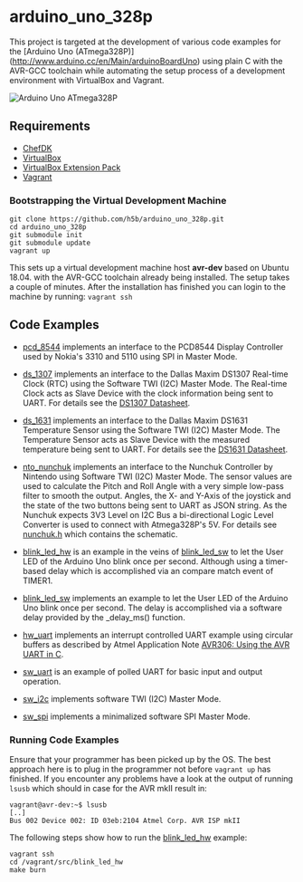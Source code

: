 # arduino_uno_328p

This project is targeted at the development of various code examples for the
[Arduino Uno (ATmega328P)] (http://www.arduino.cc/en/Main/arduinoBoardUno)
using plain C with the AVR-GCC toolchain while automating the setup process of
a development environment with VirtualBox and Vagrant.

![Arduino Uno ATmega328P](doc/img/Uno328p.jpg)

## Requirements

* [ChefDK](https://downloads.chef.io/products/chefdk)
* [VirtualBox](https://www.virtualbox.org)
* [VirtualBox Extension Pack](http://download.virtualbox.org/virtualbox/)
* [Vagrant](http://vagrantup.com)

### Bootstrapping the Virtual Development Machine

```
git clone https://github.com/h5b/arduino_uno_328p.git
cd arduino_uno_328p
git submodule init
git submodule update
vagrant up
```

This sets up a virtual development machine host __avr-dev__ based on Ubuntu
18.04. with the AVR-GCC toolchain already being installed.
The setup takes a couple of minutes. After the installation has finished you
can login to the machine by running: `vagrant ssh`

## Code Examples

* [pcd_8544](src/pcd_8544)
  implements an interface to the PCD8544 Display Controller used by Nokia's
  3310 and 5110 using SPI in Master Mode.

* [ds_1307](src/ds_1307)
  implements an interface to the Dallas Maxim DS1307 Real-time Clock (RTC)
  using the Software TWI (I2C) Master Mode. The Real-time Clock acts as
  Slave Device with the clock information being sent to UART.
  For details see the
  [DS1307 Datasheet](http://datasheets.maxim-ic.com/en/ds/DS1307.pdf).

* [ds_1631](src/ds_1631)
  implements an interface to the Dallas Maxim DS1631 Temperature Sensor
  using the Software TWI (I2C) Master Mode. The Temperature Sensor acts as
  Slave Device with the measured temperature being sent to UART.
  For details see the
  [DS1631 Datasheet](http://datasheets.maxim-ic.com/en/ds/DS1631-DS1731.pdf).

* [nto_nunchuk](src/nto_nunchuk)
  implements an interface to the Nunchuk Controller by Nintendo using Software
  TWI (I2C) Master Mode. The sensor values are used to calculate the Pitch and
  Roll Angle with a very simple low-pass filter to smooth the output. Angles,
  the X- and Y-Axis of the joystick and the state of the two buttons being sent
  to UART as JSON string. As the Nunchuk expects 3V3 Level on I2C Bus a
  bi-directional Logic Level Converter is used to connect with Atmega328P's 5V.
  For details see
  [nunchuk.h](https://github.com/h5b/arduino_uno_328p/blob/master/src/nto_nunchuk/nunchuk.h)
  which contains the schematic.

* [blink_led_hw](src/blink_led_hw)
  is an example in the veins of
  [blink_led_sw](src/blink_led_sw)
  to let the User LED of the Arduino Uno blink once per second. Although using
  a timer-based delay which is accomplished via an compare match event of
  TIMER1.

* [blink_led_sw](src/blink_led_sw)
  implements an example to let the User LED of the Arduino Uno blink once per
  second. The delay is accomplished via a software delay provided by the
  _delay_ms() function.

* [hw_uart](src/hw_uart)
  implements an interrupt controlled UART example using circular buffers as
  described by Atmel Application Note
  [AVR306: Using the AVR UART in C](http://www.atmel.com/atmel/acrobat/doc1451.pdf).

* [sw_uart](src/sw_uart)
  is an example of polled UART for basic input and output operation.

* [sw_i2c](src/sw_i2c)
  implements software TWI (I2C) Master Mode.

* [sw_spi](src/sw_spi)
  implements a minimalized software SPI Master Mode.

### Running Code Examples

Ensure that your programmer has been picked up by the OS.
The best approach here is to plug in the programmer not
before `vagrant up` has finished. If you encounter any
problems have a look at the output of running `lsusb`
which should in case for the AVR mkII result in:

```
vagrant@avr-dev:~$ lsusb
[..]
Bus 002 Device 002: ID 03eb:2104 Atmel Corp. AVR ISP mkII
```

The following steps show how to run the
[blink_led_hw](src/blink_led_hw)
example:

```
vagrant ssh
cd /vagrant/src/blink_led_hw
make burn
```
